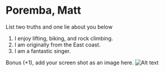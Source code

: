# Poremba, Matt
List two truths and one lie about you below

1. I enjoy lifting, biking, and rock climbing.
2. I am originally from the East coast.
3. I am a fantastic singer.


Bonus (+1), add your screen shot as an image here.
![Alt text](lab-0-learning-git-and-github-mattporemba/proof/TryGitHubProof.png?raw=true "Optional Title")
